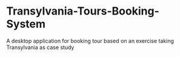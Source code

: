 # Transylvania-Tours-Booking-System
A desktop application for booking tour based on an exercise taking Transylvania as case study
